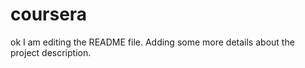 # coursera
ok
I am editing the README file. Adding some more details about the project description.
